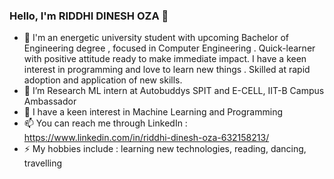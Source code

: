 ### Hello, I'm RIDDHI DINESH OZA 👋


- 🔭 I'm an energetic university student with upcoming Bachelor of Engineering degree , focused in Computer Engineering .
      Quick-learner with positive attitude ready to make immediate impact. I have a keen interest in programming and love to learn new things . 
      Skilled at rapid adoption and application of new skills.
- 🌱 I’m Research ML intern at Autobuddys SPIT and E-CELL, IIT-B Campus Ambassador
- 👯 I have a keen interest in Machine Learning and Programming
- 📫 You can reach me through LinkedIn : https://www.linkedin.com/in/riddhi-dinesh-oza-632158213/
- ⚡ My hobbies include : learning new technologies, reading, dancing, travelling

